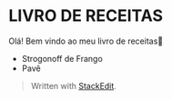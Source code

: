 ﻿# LIVRO DE RECEITAS

Olá! Bem vindo ao meu livro de receitas:wave:

 - Strogonoff de Frango
 - Pavê

> Written with [StackEdit](https://stackedit.io/).
